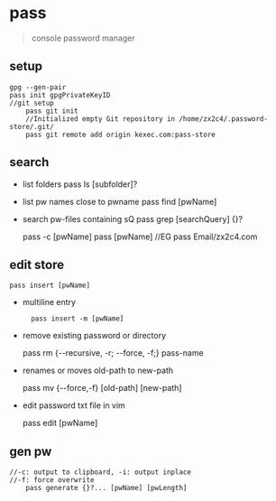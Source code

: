 # pass

> console password manager

## setup
    gpg --gen-pair
    pass init gpgPrivateKeyID
    //git setup
        pass git init
        //Initialized empty Git repository in /home/zx2c4/.password-store/.git/
        pass git remote add origin kexec.com:pass-store

## search
- list folders
    pass ls [subfolder]?
- list pw names close to pwname
    pass find [pwName]
- search pw-files containing sQ
    pass grep [searchQuery] {}?
    
    pass -c [pwName]
    pass [pwName]
    //EG
        pass Email/zx2c4.com

## edit store
    
    pass insert [pwName]
- multiline entry

        pass insert -m [pwName]
- remove existing password or directory

    pass rm {--recursive, -r; --force, -f;} pass-name
- renames or moves old-path to new-path

    pass mv {--force,-f} [old-path] [new-path]                          

- edit password txt file in vim

    pass edit [pwName]

## gen pw
    //-c: output to clipboard, -i: output inplace 
    //-f: force overwrite
        pass generate {}?... [pwName] [pwLength]
